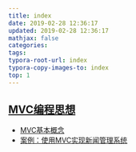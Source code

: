 ```yaml
---
title: index
date: 2019-02-28 12:36:17
updated: 2019-02-28 12:36:17 
mathjax: false
categories: 
tags:
typora-root-url: index
typora-copy-images-to: index
top: 1
---
```



## [MVC编程思想](MVC.md)

* [MVC基本概念](MVC.md)
* [案例：使用MVC实现新闻管理系统](MVC.md)

